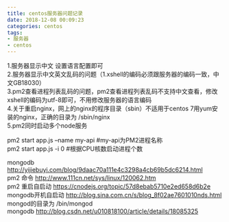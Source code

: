 ```yaml
---
title: centos服务器问题记录
date: 2018-12-08 00:09:23
categories: centos
tags: 
- 服务器
- centos
---
```


1.服务器显示中文  设置语言配置即可  
2.服务器显示中文英文乱码的问题（1.xshell的编码必须跟服务器的编码一致，中文GB18030）  
3.pm2查看进程列表乱码的问题，pm2查看进程列表乱码不支持中文查看，修改xshell的编码为utf-8即可，不用修改服务器的语言编码  
4.关于重启nginx，网上的nginx的程序目录（sbin）不适用于centos 7用yum安装的nginx，正确的目录为 /sbin/nginx  
5.pm2同时启动多个node服务  
  
pm2 start app.js –name my-api   #my-api为PM2进程名称  
pm2 start app.js -i 0           #根据CPU核数启动进程个数  
  
mongodb http://yijiebuyi.com/blog/9daac70a111e4c3298a4cb69b5dc6214.html  
pm2 命令 http://www.111cn.net/sys/linux/120062.htm  
pm2 重启自启动 https://cnodejs.org/topic/57d8ebab5710e2ed658d6b2e  
mongodb开机自启动 http://blog.sina.com.cn/s/blog_8f02ae7601010nds.html  
mongod的目录为 /bin/mongod  
mongodb http://blog.csdn.net/u010818100/article/details/18085325  